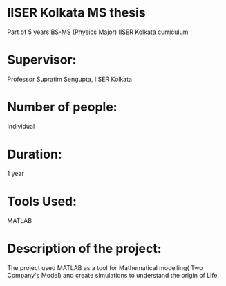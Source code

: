 # IISER Kolkata MS thesis
Part of 5 years BS-MS (Physics Major) IISER Kolkata curriculum 

# Supervisor:
Professor Supratim Sengupta, IISER Kolkata

# Number of people: 
Individual 

# Duration: 
1 year

# Tools Used:  
MATLAB

# Description of the project:
The project used MATLAB as a tool for Mathematical modelling( Two Company's Model) and create simulations to understand the origin of Life.
